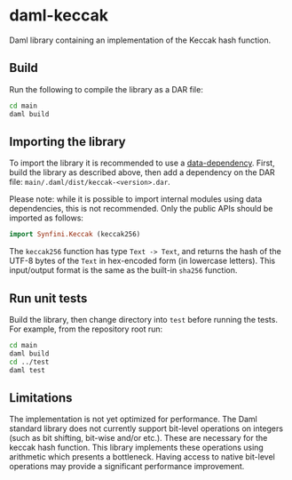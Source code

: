 # daml-keccak

Daml library containing an implementation of the Keccak hash function.

## Build

Run the following to compile the library as a DAR file:

```bash
cd main
daml build
```

## Importing the library

To import the library it is recommended to use a
[data-dependency](https://docs.daml.com/daml/intro/9_Dependencies.html#dependencies-and-data-dependencies). First, build
the library as described above, then add a dependency on the DAR file: `main/.daml/dist/keccak-<version>.dar`.

Please note: while it is possible to import internal modules using data dependencies, this is not recommended. Only the
public APIs should be imported as follows:

```haskell
import Synfini.Keccak (keccak256)
```

The `keccak256` function has type `Text -> Text`, and returns the hash of the UTF-8 bytes of the `Text` in hex-encoded
form (in lowercase letters). This input/output format is the same as the built-in `sha256` function.

## Run unit tests

Build the library, then change directory into `test` before running the tests. For example, from the repository root
run:

```bash
cd main
daml build
cd ../test
daml test
```

## Limitations

The implementation is not yet optimized for performance. The Daml standard library does not currently support bit-level
operations on integers (such as bit shifting, bit-wise and/or etc.). These are necessary for the keccak hash function.
This library implements these operations using arithmetic which presents a bottleneck. Having access to native bit-level
operations may provide a significant performance improvement.

